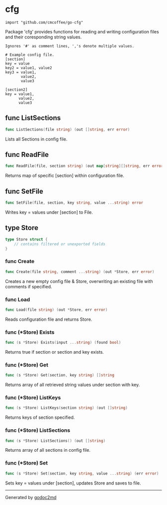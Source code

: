 
# cfg
    import "github.com/cmcoffee/go-cfg"

Package 'cfg' provides functions for reading and writing configuration files and their coresponding string values.


	Ignores '#' as comment lines, ','s denote multiple values.
	
	# Example config file.
	[section]
	key = value
	key2 = value1, value2
	key3 = value1,
	       value2,
	       value3
	
	[section2]
	key = value1,
	      value2,
	      value3






## func ListSections
``` go
func ListSections(file string) (out []string, err error)
```
Lists all Sections in config file.


## func ReadFile
``` go
func ReadFile(file, section string) (out map[string][]string, err error)
```
Returns map of specific [section] within configuration file.


## func SetFile
``` go
func SetFile(file, section, key string, value ...string) error
```
Writes key = values under [section] to File.



## type Store
``` go
type Store struct {
    // contains filtered or unexported fields
}
```








### func Create
``` go
func Create(file string, comment ...string) (out *Store, err error)
```
Creates a new empty config file & Store, overwriting an existing file with comments if specified.


### func Load
``` go
func Load(file string) (out *Store, err error)
```
Reads configuration file and returns Store.




### func (\*Store) Exists
``` go
func (s *Store) Exists(input ...string) (found bool)
```
Returns true if section or section and key exists.



### func (\*Store) Get
``` go
func (s *Store) Get(section, key string) []string
```
Returns array of all retrieved string values under section with key.



### func (\*Store) ListKeys
``` go
func (s *Store) ListKeys(section string) (out []string)
```
Returns keys of section specified.



### func (\*Store) ListSections
``` go
func (s *Store) ListSections() (out []string)
```
Returns array of all sections in config file.



### func (\*Store) Set
``` go
func (s *Store) Set(section, key string, value ...string) (err error)
```
Sets key = values under [section], updates Store and saves to file.









- - -
Generated by [godoc2md](http://godoc.org/github.com/davecheney/godoc2md)